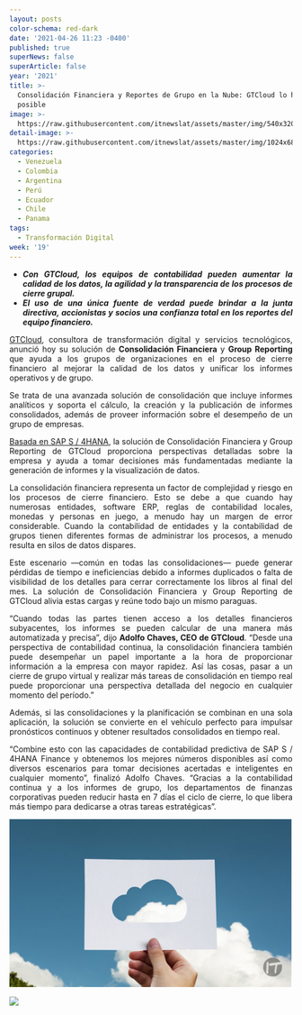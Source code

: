 ```yaml
---
layout: posts
color-schema: red-dark
date: '2021-04-26 11:23 -0400'
published: true
superNews: false
superArticle: false
year: '2021'
title: >-
  Consolidación Financiera y Reportes de Grupo en la Nube: GTCloud lo hace
  posible
image: >-
  https://raw.githubusercontent.com/itnewslat/assets/master/img/540x320/Cloud-Computing-p.jpg
detail-image: >-
  https://raw.githubusercontent.com/itnewslat/assets/master/img/1024x680/Cloud-Computing-g.jpg
categories:
  - Venezuela
  - Colombia
  - Argentina
  - Perú
  - Ecuador
  - Chile
  - Panama
tags:
  - Transformación Digital
week: '19'
---
```

<ul style="list-style-type: disc; text-align: justify;">
	<li><strong><em>Con GTCloud, los equipos de contabilidad pueden aumentar la calidad de los datos, la agilidad y la transparencia de los procesos de cierre grupal.</em></strong></li>
	<li><strong><em>El uso de una única fuente de verdad puede brindar a la junta directiva, accionistas y socios una confianza total en los reportes del equipo financiero.</em></strong></li>
</ul>
<p style="text-align: justify;"><a href="https://www.gtcloud.co/">GTCloud</a>, consultora de transformación digital y servicios tecnológicos, anunció hoy su solución de <strong>Consolidación Financiera</strong> y <strong>Group Reporting</strong> que ayuda a los grupos de organizaciones en el proceso de cierre financiero al mejorar la calidad de los datos y unificar los informes operativos y de grupo.</p>
<p style="text-align: justify;">Se trata de una avanzada solución de consolidación que incluye informes analíticos y soporta el cálculo, la creación y la publicación de informes consolidados, además de proveer información sobre el desempeño de un grupo de empresas.</p>
<p style="text-align: justify;"><a href="https://news.sap.com/2018/05/group-reporting-cloud/">Basada en SAP S / 4HANA</a>, la solución de Consolidación Financiera y Group Reporting de GTCloud proporciona perspectivas detalladas sobre la empresa y ayuda a tomar decisiones más fundamentadas mediante la generación de informes y la visualización de datos.</p>
<p style="text-align: justify;">La consolidación financiera representa un factor de complejidad y riesgo en los procesos de cierre financiero. Esto se debe a que cuando hay numerosas entidades, software ERP, reglas de contabilidad locales, monedas y personas en juego, a menudo hay un margen de error considerable. Cuando la contabilidad de entidades y la contabilidad de grupos tienen diferentes formas de administrar los procesos, a menudo resulta en silos de datos dispares.</p>
<p style="text-align: justify;">Este escenario —común en todas las consolidaciones— puede generar pérdidas de tiempo e ineficiencias debido a informes duplicados o falta de visibilidad de los detalles para cerrar correctamente los libros al final del mes. La solución de Consolidación Financiera y Group Reporting de GTCloud alivia estas cargas y reúne todo bajo un mismo paraguas.</p>
<p style="text-align: justify;">“Cuando todas las partes tienen acceso a los detalles financieros subyacentes, los informes se pueden calcular de una manera más automatizada y precisa”, dijo <strong>Adolfo Chaves, CEO de GTCloud</strong>. “Desde una perspectiva de contabilidad continua, la consolidación financiera también puede desempeñar un papel importante a la hora de proporcionar información a la empresa con mayor rapidez. Así las cosas, pasar a un cierre de grupo virtual y realizar más tareas de consolidación en tiempo real puede proporcionar una perspectiva detallada del negocio en cualquier momento del período.”</p>
<p style="text-align: justify;">Además, si las consolidaciones y la planificación se combinan en una sola aplicación, la solución se convierte en el vehículo perfecto para impulsar pronósticos continuos y obtener resultados consolidados en tiempo real.</p>
<p style="text-align: justify;">“Combine esto con las capacidades de contabilidad predictiva de SAP S / 4HANA Finance y obtenemos los mejores números disponibles así como diversos escenarios para tomar decisiones acertadas e inteligentes en cualquier momento”, finalizó Adolfo Chaves. “Gracias a la contabilidad continua y a los informes de grupo, los departamentos de finanzas corporativas pueden reducir hasta en 7 días el ciclo de cierre, lo que libera más tiempo para dedicarse a otras tareas estratégicas”.</p>

![](https://raw.githubusercontent.com/itnewslat/assets/master/img/540x320/Cloud-Computing-p.jpg)

<img src="https://tracker.metricool.com/c3po.jpg?hash=56f88a41e39ab42c063cc51676587a04"/>
